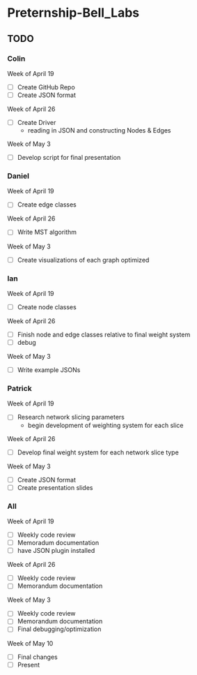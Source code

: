 # Preternship-Bell_Labs

## TODO

### Colin

Week of April 19

- [ ] Create GitHub Repo
- [ ] Create JSON format

Week of April 26

- [ ] Create Driver
   - reading in JSON and constructing Nodes & Edges

Week of May 3

- [ ] Develop script for final presentation

### Daniel

Week of April 19

- [ ] Create edge classes

Week of April 26

- [ ] Write MST algorithm

Week of May 3

- [ ] Create visualizations of each graph optimized

### Ian

Week of April 19

- [ ] Create node classes

Week of April 26

- [ ] Finish node and edge classes relative to final weight system
- [ ] debug

Week of May 3

- [ ] Write example JSONs

### Patrick

Week of April 19

- [ ] Research network slicing parameters
   - begin development of weighting system for each slice

Week of April 26

- [ ] Develop final weight system for each network slice type

Week of May 3

- [ ] Create JSON format
- [ ] Create presentation slides

### All

Week of April 19

- [ ] Weekly code review
- [ ] Memoradum documentation
- [ ] have JSON plugin installed

Week of April 26

- [ ] Weekly code review
- [ ] Memorandum documentation

Week of May 3

- [ ] Weekly code review
- [ ] Memorandum documentation
- [ ] Final debugging/optimization

Week of May 10

- [ ] Final changes
- [ ] Present

